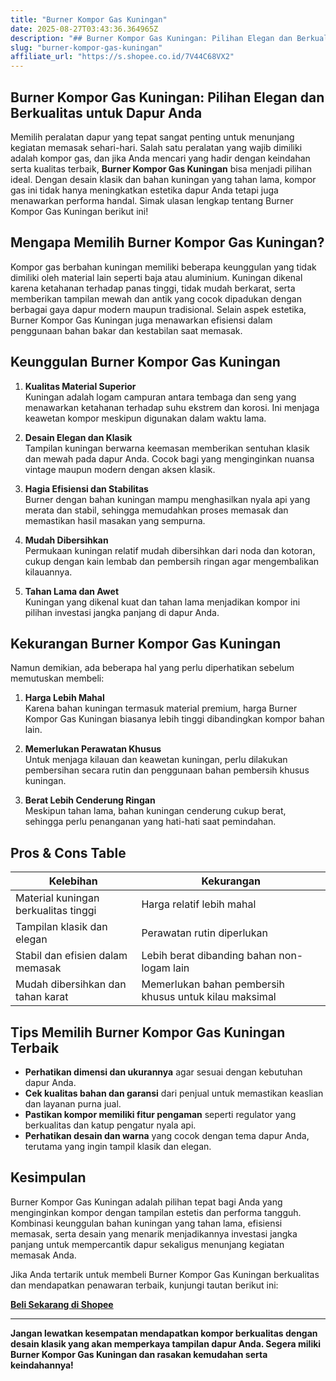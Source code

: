 ```yaml
---
title: "Burner Kompor Gas Kuningan"
date: 2025-08-27T03:43:36.364965Z
description: "## Burner Kompor Gas Kuningan: Pilihan Elegan dan Berkualitas untuk Dapur Anda..."
slug: "burner-kompor-gas-kuningan"
affiliate_url: "https://s.shopee.co.id/7V44C68VX2"
---
```

## Burner Kompor Gas Kuningan: Pilihan Elegan dan Berkualitas untuk Dapur Anda

Memilih peralatan dapur yang tepat sangat penting untuk menunjang kegiatan memasak sehari-hari. Salah satu peralatan yang wajib dimiliki adalah kompor gas, dan jika Anda mencari yang hadir dengan keindahan serta kualitas terbaik, **Burner Kompor Gas Kuningan** bisa menjadi pilihan ideal. Dengan desain klasik dan bahan kuningan yang tahan lama, kompor gas ini tidak hanya meningkatkan estetika dapur Anda tetapi juga menawarkan performa handal. Simak ulasan lengkap tentang Burner Kompor Gas Kuningan berikut ini!

## Mengapa Memilih Burner Kompor Gas Kuningan?

Kompor gas berbahan kuningan memiliki beberapa keunggulan yang tidak dimiliki oleh material lain seperti baja atau aluminium. Kuningan dikenal karena ketahanan terhadap panas tinggi, tidak mudah berkarat, serta memberikan tampilan mewah dan antik yang cocok dipadukan dengan berbagai gaya dapur modern maupun tradisional. Selain aspek estetika, Burner Kompor Gas Kuningan juga menawarkan efisiensi dalam penggunaan bahan bakar dan kestabilan saat memasak.

## Keunggulan Burner Kompor Gas Kuningan

1. **Kualitas Material Superior**  
Kuningan adalah logam campuran antara tembaga dan seng yang menawarkan ketahanan terhadap suhu ekstrem dan korosi. Ini menjaga keawetan kompor meskipun digunakan dalam waktu lama.

2. **Desain Elegan dan Klasik**  
Tampilan kuningan berwarna keemasan memberikan sentuhan klasik dan mewah pada dapur Anda. Cocok bagi yang menginginkan nuansa vintage maupun modern dengan aksen klasik.

3. **Hagia Efisiensi dan Stabilitas**  
Burner dengan bahan kuningan mampu menghasilkan nyala api yang merata dan stabil, sehingga memudahkan proses memasak dan memastikan hasil masakan yang sempurna.

4. **Mudah Dibersihkan**  
Permukaan kuningan relatif mudah dibersihkan dari noda dan kotoran, cukup dengan kain lembab dan pembersih ringan agar mengembalikan kilauannya.

5. **Tahan Lama dan Awet**  
Kuningan yang dikenal kuat dan tahan lama menjadikan kompor ini pilihan investasi jangka panjang di dapur Anda.

## Kekurangan Burner Kompor Gas Kuningan

Namun demikian, ada beberapa hal yang perlu diperhatikan sebelum memutuskan membeli:

1. **Harga Lebih Mahal**  
Karena bahan kuningan termasuk material premium, harga Burner Kompor Gas Kuningan biasanya lebih tinggi dibandingkan kompor bahan lain.

2. **Memerlukan Perawatan Khusus**  
Untuk menjaga kilauan dan keawetan kuningan, perlu dilakukan pembersihan secara rutin dan penggunaan bahan pembersih khusus kuningan.

3. **Berat Lebih Cenderung Ringan**  
Meskipun tahan lama, bahan kuningan cenderung cukup berat, sehingga perlu penanganan yang hati-hati saat pemindahan.

## Pros & Cons Table

| Kelebihan                              | Kekurangan                                              |
|----------------------------------------|---------------------------------------------------------|
| Material kuningan berkualitas tinggi  | Harga relatif lebih mahal                             |
| Tampilan klasik dan elegan           | Perawatan rutin diperlukan                            |
| Stabil dan efisien dalam memasak    | Lebih berat dibanding bahan non-logam lain            |
| Mudah dibersihkan dan tahan karat   | Memerlukan bahan pembersih khusus untuk kilau maksimal |

## Tips Memilih Burner Kompor Gas Kuningan Terbaik

- **Perhatikan dimensi dan ukurannya** agar sesuai dengan kebutuhan dapur Anda.  
- **Cek kualitas bahan dan garansi** dari penjual untuk memastikan keaslian dan layanan purna jual.  
- **Pastikan kompor memiliki fitur pengaman** seperti regulator yang berkualitas dan katup pengatur nyala api.  
- **Perhatikan desain dan warna** yang cocok dengan tema dapur Anda, terutama yang ingin tampil klasik dan elegan.

## Kesimpulan

Burner Kompor Gas Kuningan adalah pilihan tepat bagi Anda yang menginginkan kompor dengan tampilan estetis dan performa tangguh. Kombinasi keunggulan bahan kuningan yang tahan lama, efisiensi memasak, serta desain yang menarik menjadikannya investasi jangka panjang untuk mempercantik dapur sekaligus menunjang kegiatan memasak Anda.

 Jika Anda tertarik untuk membeli Burner Kompor Gas Kuningan berkualitas dan mendapatkan penawaran terbaik, kunjungi tautan berikut ini:

[**Beli Sekarang di Shopee**](https://s.shopee.co.id/7V44C68VX2)

---

**Jangan lewatkan kesempatan mendapatkan kompor berkualitas dengan desain klasik yang akan memperkaya tampilan dapur Anda. Segera miliki Burner Kompor Gas Kuningan dan rasakan kemudahan serta keindahannya!**
